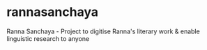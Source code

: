 # rannasanchaya
Ranna Sanchaya - Project to digitise Ranna's literary work &amp; enable linguistic research to anyone
